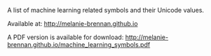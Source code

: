 A list of machine learning related symbols and their Unicode values.

Available at: http://melanie-brennan.github.io

A PDF version is available for download: http://melanie-brennan.github.io/machine_learning_symbols.pdf

